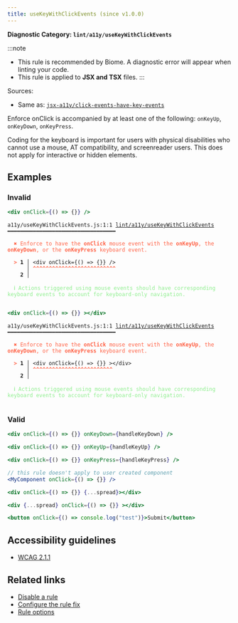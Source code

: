 ```yaml
---
title: useKeyWithClickEvents (since v1.0.0)
---
```


**Diagnostic Category: `lint/a11y/useKeyWithClickEvents`**

:::note
- This rule is recommended by Biome. A diagnostic error will appear when linting your code.
- This rule is applied to **JSX and TSX** files.
:::

Sources: 
- Same as: <a href="https://github.com/jsx-eslint/eslint-plugin-jsx-a11y/blob/main/docs/rules/click-events-have-key-events.md" target="_blank"><code>jsx-a11y/click-events-have-key-events</code></a>

Enforce onClick is accompanied by at least one of the following: `onKeyUp`, `onKeyDown`, `onKeyPress`.

Coding for the keyboard is important for users with physical disabilities who cannot use a mouse, AT compatibility, and screenreader users.
This does not apply for interactive or hidden elements.

## Examples

### Invalid

```jsx
<div onClick={() => {}} />
```

<pre class="language-text"><code class="language-text">a11y/useKeyWithClickEvents.js:1:1 <a href="https://biomejs.dev/linter/rules/use-key-with-click-events">lint/a11y/useKeyWithClickEvents</a> ━━━━━━━━━━━━━━━━━━━━━━━━━━━━━━━━━━

<strong><span style="color: Tomato;">  </span></strong><strong><span style="color: Tomato;">✖</span></strong> <span style="color: Tomato;">Enforce to have the </span><span style="color: Tomato;"><strong>onClick</strong></span><span style="color: Tomato;"> mouse event with the </span><span style="color: Tomato;"><strong>onKeyUp</strong></span><span style="color: Tomato;">, the </span><span style="color: Tomato;"><strong>onKeyDown</strong></span><span style="color: Tomato;">, or the </span><span style="color: Tomato;"><strong>onKeyPress</strong></span><span style="color: Tomato;"> keyboard event.</span>
  
<strong><span style="color: Tomato;">  </span></strong><strong><span style="color: Tomato;">&gt;</span></strong> <strong>1 │ </strong>&lt;div onClick={() =&gt; {}} /&gt;
   <strong>   │ </strong><strong><span style="color: Tomato;">^</span></strong><strong><span style="color: Tomato;">^</span></strong><strong><span style="color: Tomato;">^</span></strong><strong><span style="color: Tomato;">^</span></strong><strong><span style="color: Tomato;">^</span></strong><strong><span style="color: Tomato;">^</span></strong><strong><span style="color: Tomato;">^</span></strong><strong><span style="color: Tomato;">^</span></strong><strong><span style="color: Tomato;">^</span></strong><strong><span style="color: Tomato;">^</span></strong><strong><span style="color: Tomato;">^</span></strong><strong><span style="color: Tomato;">^</span></strong><strong><span style="color: Tomato;">^</span></strong><strong><span style="color: Tomato;">^</span></strong><strong><span style="color: Tomato;">^</span></strong><strong><span style="color: Tomato;">^</span></strong><strong><span style="color: Tomato;">^</span></strong><strong><span style="color: Tomato;">^</span></strong><strong><span style="color: Tomato;">^</span></strong><strong><span style="color: Tomato;">^</span></strong><strong><span style="color: Tomato;">^</span></strong><strong><span style="color: Tomato;">^</span></strong><strong><span style="color: Tomato;">^</span></strong><strong><span style="color: Tomato;">^</span></strong><strong><span style="color: Tomato;">^</span></strong><strong><span style="color: Tomato;">^</span></strong>
    <strong>2 │ </strong>
  
<strong><span style="color: lightgreen;">  </span></strong><strong><span style="color: lightgreen;">ℹ</span></strong> <span style="color: lightgreen;">Actions triggered using mouse events should have corresponding keyboard events to account for keyboard-only navigation.</span>
  
</code></pre>

```jsx
<div onClick={() => {}} ></div>
```

<pre class="language-text"><code class="language-text">a11y/useKeyWithClickEvents.js:1:1 <a href="https://biomejs.dev/linter/rules/use-key-with-click-events">lint/a11y/useKeyWithClickEvents</a> ━━━━━━━━━━━━━━━━━━━━━━━━━━━━━━━━━━

<strong><span style="color: Tomato;">  </span></strong><strong><span style="color: Tomato;">✖</span></strong> <span style="color: Tomato;">Enforce to have the </span><span style="color: Tomato;"><strong>onClick</strong></span><span style="color: Tomato;"> mouse event with the </span><span style="color: Tomato;"><strong>onKeyUp</strong></span><span style="color: Tomato;">, the </span><span style="color: Tomato;"><strong>onKeyDown</strong></span><span style="color: Tomato;">, or the </span><span style="color: Tomato;"><strong>onKeyPress</strong></span><span style="color: Tomato;"> keyboard event.</span>
  
<strong><span style="color: Tomato;">  </span></strong><strong><span style="color: Tomato;">&gt;</span></strong> <strong>1 │ </strong>&lt;div onClick={() =&gt; {}} &gt;&lt;/div&gt;
   <strong>   │ </strong><strong><span style="color: Tomato;">^</span></strong><strong><span style="color: Tomato;">^</span></strong><strong><span style="color: Tomato;">^</span></strong><strong><span style="color: Tomato;">^</span></strong><strong><span style="color: Tomato;">^</span></strong><strong><span style="color: Tomato;">^</span></strong><strong><span style="color: Tomato;">^</span></strong><strong><span style="color: Tomato;">^</span></strong><strong><span style="color: Tomato;">^</span></strong><strong><span style="color: Tomato;">^</span></strong><strong><span style="color: Tomato;">^</span></strong><strong><span style="color: Tomato;">^</span></strong><strong><span style="color: Tomato;">^</span></strong><strong><span style="color: Tomato;">^</span></strong><strong><span style="color: Tomato;">^</span></strong><strong><span style="color: Tomato;">^</span></strong><strong><span style="color: Tomato;">^</span></strong><strong><span style="color: Tomato;">^</span></strong><strong><span style="color: Tomato;">^</span></strong><strong><span style="color: Tomato;">^</span></strong><strong><span style="color: Tomato;">^</span></strong><strong><span style="color: Tomato;">^</span></strong><strong><span style="color: Tomato;">^</span></strong><strong><span style="color: Tomato;">^</span></strong><strong><span style="color: Tomato;">^</span></strong>
    <strong>2 │ </strong>
  
<strong><span style="color: lightgreen;">  </span></strong><strong><span style="color: lightgreen;">ℹ</span></strong> <span style="color: lightgreen;">Actions triggered using mouse events should have corresponding keyboard events to account for keyboard-only navigation.</span>
  
</code></pre>

### Valid

```jsx
<div onClick={() => {}} onKeyDown={handleKeyDown} />
```

```jsx
<div onClick={() => {}} onKeyUp={handleKeyUp} />
```

```jsx
<div onClick={() => {}} onKeyPress={handleKeyPress} />
```

```jsx
// this rule doesn't apply to user created component
<MyComponent onClick={() => {}} />
```

```jsx
<div onClick={() => {}} {...spread}></div>
```

```jsx
<div {...spread} onClick={() => {}} ></div>
```

```jsx
<button onClick={() => console.log("test")}>Submit</button>
```

## Accessibility guidelines

- [WCAG 2.1.1](https://www.w3.org/WAI/WCAG21/Understanding/keyboard)

## Related links

- [Disable a rule](/linter/#disable-a-lint-rule)
- [Configure the rule fix](/linter#configure-the-rule-fix)
- [Rule options](/linter/#rule-options)
